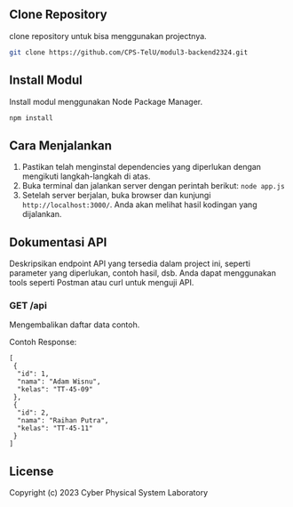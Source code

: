 ## Clone Repository

clone repository untuk bisa menggunakan projectnya.

```bash
git clone https://github.com/CPS-TelU/modul3-backend2324.git
```

## Install Modul

Install modul menggunakan Node Package Manager.

```bash
npm install
```

## Cara Menjalankan

1. Pastikan telah menginstal dependencies yang diperlukan dengan mengikuti langkah-langkah di atas.
2. Buka terminal dan jalankan server dengan perintah berikut: `node app.js`
3. Setelah server berjalan, buka browser dan kunjungi `http://localhost:3000/`. Anda akan melihat hasil kodingan yang dijalankan.

## Dokumentasi API

Deskripsikan endpoint API yang tersedia dalam project ini, seperti parameter yang diperlukan, contoh hasil, dsb. Anda dapat menggunakan tools seperti Postman atau curl untuk menguji API.

### GET /api

Mengembalikan daftar data contoh.

Contoh Response:

```
[
 {
  "id": 1,
  "nama": "Adam Wisnu",
  "kelas": "TT-45-09"
 },
 {
  "id": 2,
  "nama": "Raihan Putra",
  "kelas": "TT-45-11"
 }
]
```

## License

Copyright (c) 2023 Cyber Physical System Laboratory
